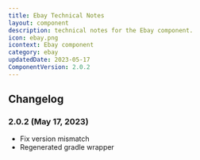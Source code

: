 ```yaml
---
title: Ebay Technical Notes
layout: component
description: technical notes for the Ebay component.
icon: ebay.png
icontext: Ebay component
category: ebay
updatedDate: 2023-05-17
ComponentVersion: 2.0.2
---
```


## Changelog

### 2.0.2 (May 17, 2023)

* Fix version mismatch
* Regenerated gradle wrapper
